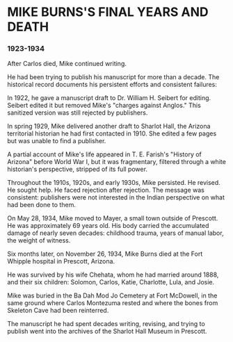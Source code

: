# MIKE BURNS'S FINAL YEARS AND DEATH 

### 1923-1934
After Carlos died, Mike continued writing.

He had been trying to publish his manuscript for more than a decade. The historical record documents his persistent efforts and consistent failures:

In 1922, he gave a manuscript draft to Dr. William H. Seibert for editing. Seibert edited it but removed Mike's "charges against Anglos." This sanitized version was still rejected by publishers.

In spring 1929, Mike delivered another draft to Sharlot Hall, the Arizona territorial historian he had first contacted in 1910. She edited a few pages but was unable to find a publisher.

A partial account of Mike's life appeared in T. E. Farish's "History of Arizona" before World War I, but it was fragmentary, filtered through a white historian's perspective, stripped of its full power.

Throughout the 1910s, 1920s, and early 1930s, Mike persisted. He revised. He sought help. He faced rejection after rejection. The message was consistent: publishers were not interested in the Indian perspective on what had been done to them.

On May 28, 1934, Mike moved to Mayer, a small town outside of Prescott. He was approximately 69 years old. His body carried the accumulated damage of nearly seven decades: childhood trauma, years of manual labor, the weight of witness.

Six months later, on November 26, 1934, Mike Burns died at the Fort Whipple hospital in Prescott, Arizona.

He was survived by his wife Chehata, whom he had married around 1888, and their six children: Solomon, Carlos, Katie, Charlotte, Lula, and Josie.

Mike was buried in the Ba Dah Mod Jo Cemetery at Fort McDowell, in the same ground where Carlos Montezuma rested and where the bones from Skeleton Cave had been reinterred.

The manuscript he had spent decades writing, revising, and trying to publish went into the archives of the Sharlot Hall Museum in Prescott.











